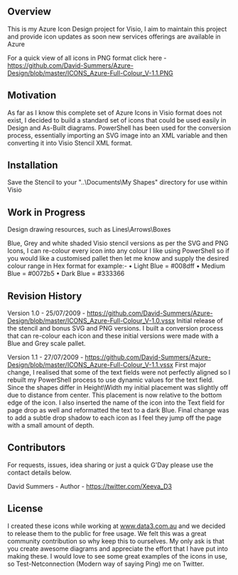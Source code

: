 ## Overview

This is my Azure Icon Design project for Visio, I aim to maintain this project and provide icon updates as soon new services offerings are available in Azure

For a quick view of all icons in PNG format click here - https://github.com/David-Summers/Azure-Design/blob/master/ICONS_Azure-Full-Colour_V-1.1.PNG

## Motivation

As far as I know this complete set of Azure Icons in Visio format does not exist, I decided to build a standard set of icons that could be used easily in Design and As-Built diagrams. PowerShell has been used for the conversion process, essentially importing an SVG image into an XML variable and then converting it into Visio Stencil XML format. 

## Installation

Save the Stencil to your "..\Documents\My Shapes" directory for use within Visio

## Work in Progress

Design drawing resources, such as Lines\Arrows\Boxes

Blue, Grey and white shaded Visio stencil versions as per the SVG and PNG Icons, I can re-colour every icon into any colour I like using PowerShell so if you would like a customised pallet then let me know and supply the desired colour range in Hex format for example:-
•	Light Blue  = #008dff
•	Medium Blue = #0072b5
•	Dark Blue   = #333366

## Revision History

Version 1.0 - 25/07/2009 - https://github.com/David-Summers/Azure-Design/blob/master/ICONS_Azure-Full-Colour_V-1.0.vssx
Initial release of the stencil and bonus SVG and PNG versions. I built a conversion process that can re-colour each icon and these initial versions were made with a Blue and Grey scale pallet. 

Version 1.1 - 27/07/2009 - https://github.com/David-Summers/Azure-Design/blob/master/ICONS_Azure-Full-Colour_V-1.1.vssx
First major change, I realised that some of the text fields were not perfectly aligned so I rebuilt my PowerShell process to use dynamic  values for the text field. Since the shapes differ in Height\Width my initial placement was slightly off due to distance from center. This placement is now relative to the bottom edge of the icon. I also inserted the name of the icon into the Text field for page drop as well and reformatted the text to a dark Blue. Final change was to add a subtle drop shadow to each icon as I feel they jump off the page with a small amount of depth. 

## Contributors

For requests, issues, idea sharing or just a quick G'Day please use the contact details below.

David Summers - Author - https://twitter.com/Xeeva_D3  

## License

I created these icons while working at www.data3.com.au and we decided to release them to the public for free usage. We felt this was a great community contribution so why keep this to ourselves. My only ask is that you create awesome diagrams and appreciate the effort that I have put into making these. I would love to see some great examples of the icons in use, so Test-Netconnection (Modern way of saying Ping) me on Twitter.
